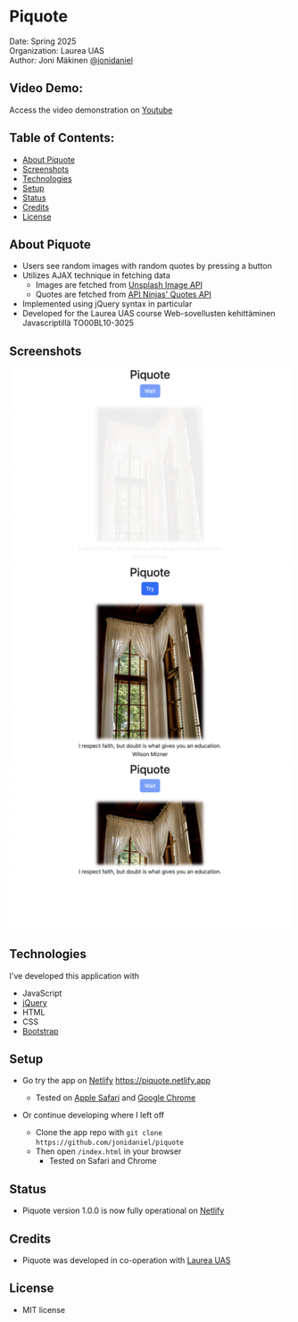 # Piquote

Date: Spring 2025\
Organization: Laurea UAS\
Author: Joni Mäkinen [@jonidaniel](https://github.com/jonidaniel)

## Video Demo:

Access the video demonstration on [Youtube]()

## Table of Contents:

- [About Piquote](#about-piquote)
- [Screenshots](#screenshots)
- [Technologies](#technologies)
- [Setup](#setup)
- [Status](#status)
- [Credits](#credits)
- [License](#license)

## About Piquote

- Users see random images with random quotes by pressing a button
- Utilizes AJAX technique in fetching data
  - Images are fetched from [Unsplash Image API](https://unsplash.com/developers)
  - Quotes are fetched from [API Ninjas' Quotes API](https://www.api-ninjas.com/api/quotes)
- Implemented using jQuery syntax in particular
- Developed for the Laurea UAS course Web-sovellusten kehittäminen Javascriptillä TO00BL10-3025

## Screenshots

![](screenshots/fading-in.png?raw=true)
![](screenshots/complete.png?raw=true)
![](screenshots/sliding-up.png?raw=true)

## Technologies

I've developed this application with

- JavaScript
- [jQuery](https://jquery.com/)
- HTML
- CSS
- [Bootstrap](https://getbootstrap.com/)

## Setup

- Go try the app on [Netlify](https://piquote.netlify.app) https://piquote.netlify.app

  - Tested on [Apple Safari](https://www.apple.com/safari/) and [Google Chrome](https://www.google.com/chrome/)

- Or continue developing where I left off
  - Clone the app repo with `git clone https://github.com/jonidaniel/piquote`
  - Then open `/index.html` in your browser
    - Tested on Safari and Chrome

## Status

- Piquote version 1.0.0 is now fully operational on [Netlify](https://piquote.netlify.app)

## Credits

- Piquote was developed in co-operation with [Laurea UAS](https://www.laurea.fi)

## License

- MIT license
